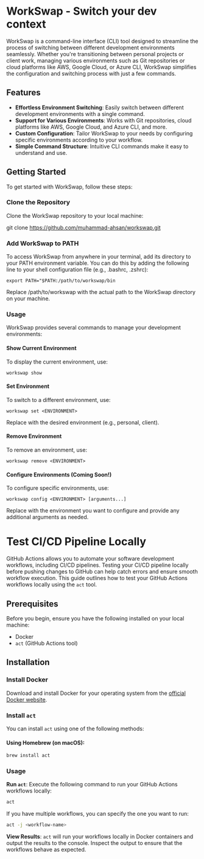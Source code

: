 # WorkSwap - Switch your dev context

WorkSwap is a command-line interface (CLI) tool designed to streamline the process of switching between different development environments seamlessly. Whether you're transitioning between personal projects or client work, managing various environments such as Git repositories or cloud platforms like AWS, Google Cloud, or Azure CLI, WorkSwap simplifies the configuration and switching process with just a few commands.

## Features

* **Effortless Environment Switching**: Easily switch between different development environments with a single command.
* **Support for Various Environments**: Works with Git repositories, cloud platforms like AWS, Google Cloud, and Azure CLI, and more.
* **Custom Configuration**: Tailor WorkSwap to your needs by configuring specific environments according to your workflow.
* **Simple Command Structure**: Intuitive CLI commands make it easy to understand and use.

## Getting Started
To get started with WorkSwap, follow these steps:

### Clone the Repository
Clone the WorkSwap repository to your local machine:

git clone https://github.com/muhammad-ahsan/workswap.git

### Add WorkSwap to PATH
To access WorkSwap from anywhere in your terminal, add its directory to your PATH environment variable. You can do this by adding the following line to your shell configuration file (e.g., .bashrc, .zshrc):

`export PATH="$PATH:/path/to/workswap/bin`

Replace /path/to/workswap with the actual path to the WorkSwap directory on your machine.


### Usage 
WorkSwap provides several commands to manage your development environments:

#### Show Current Environment

To display the current environment, use:


`workswap show`

#### Set Environment
To switch to a different environment, use:

`workswap set <ENVIRONMENT>`

Replace <ENVIRONMENT> with the desired environment (e.g., personal, client).

#### Remove Environment
To remove an environment, use:

`workswap remove <ENVIRONMENT>`

#### Configure Environments (Coming Soon!)
To configure specific environments, use:

`workswap config <ENVIRONMENT> [arguments...]`

Replace <ENVIRONMENT> with the environment you want to configure and provide any additional arguments as needed.

# Test CI/CD Pipeline Locally

GitHub Actions allows you to automate your software development workflows, including CI/CD pipelines. Testing your CI/CD pipeline locally before pushing changes to GitHub can help catch errors and ensure smooth workflow execution. This guide outlines how to test your GitHub Actions workflows locally using the `act` tool.

## Prerequisites

Before you begin, ensure you have the following installed on your local machine:

- Docker
- `act` (GitHub Actions tool)

## Installation

### Install Docker

Download and install Docker for your operating system from the [official Docker website](https://www.docker.com/get-started).

### Install `act`

You can install `act` using one of the following methods:

#### Using Homebrew (on macOS):

```bash
brew install act
```

### Usage 
**Run `act`**: Execute the following command to run your GitHub Actions workflows locally:

```bash
act
```

If you have multiple workflows, you can specify the one you want to run:

```bash
act -j <workflow-name>
```

**View Results**: `act` will run your workflows locally in Docker containers and output the results to the console. Inspect the output to ensure that the workflows behave as expected.






